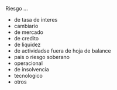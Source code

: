 Riesgo ...
- de tasa de interes
- cambiario
- de mercado
- de credito
- de liquidez
- de actividadse fuera de hoja de balance
- pais o riesgo soberano
- operacional
- de insolvencia
- tecnologico
- otros